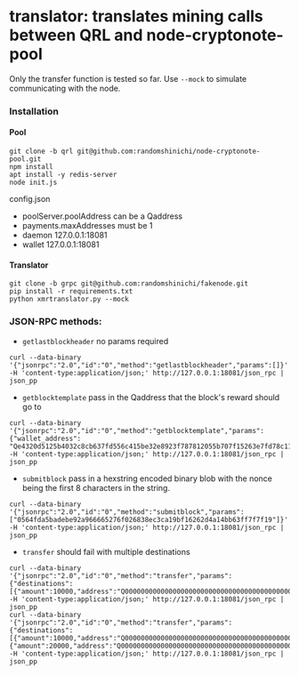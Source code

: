 # translator: translates mining calls between QRL and node-cryptonote-pool
Only the transfer function is tested so far. Use `--mock` to simulate communicating with the node.

### Installation
#### Pool

```
git clone -b qrl git@github.com:randomshinichi/node-cryptonote-pool.git
npm install
apt install -y redis-server
node init.js
```

config.json
* poolServer.poolAddress can be a Qaddress
* payments.maxAddresses must be 1
* daemon 127.0.0.1:18081
* wallet 127.0.0.1:18081

#### Translator

```
git clone -b grpc git@github.com:randomshinichi/fakenode.git
pip install -r requirements.txt
python xmrtranslator.py --mock
```

### JSON-RPC methods:
* `getlastblockheader` no params required
```
curl --data-binary '{"jsonrpc":"2.0","id":"0","method":"getlastblockheader","params":[]}' -H 'content-type:application/json;' http://127.0.0.1:18081/json_rpc | json_pp
```

* `getblocktemplate` pass in the Qaddress that the block's reward should go to
```
curl --data-binary '{"jsonrpc":"2.0","id":"0","method":"getblocktemplate","params":{"wallet_address": "Qe4320d5125b4032c8cb637fd556c415be32e8923f787812055b707f15263e7fd78c11ba0"}}' -H 'content-type:application/json;' http://127.0.0.1:18081/json_rpc | json_pp
```

* `submitblock` pass in a hexstring encoded binary blob with the nonce being the first 8 characters in the string.
```
curl --data-binary '{"jsonrpc":"2.0","id":"0","method":"submitblock","params":["0564fda5badebe92a966665276f026838ec3ca19bf16262d4a14bb63ff7f7f19"]}' -H 'content-type:application/json;' http://127.0.0.1:18081/json_rpc | json_pp
```

* `transfer` should fail with multiple destinations
```
curl --data-binary '{"jsonrpc":"2.0","id":"0","method":"transfer","params":{"destinations":[{"amount":10000,"address":"Q00000000000000000000000000000000000000000000000000000000000000000000001"}],"fee":5000000000,"mixin":3,"unlock_time":0}}' -H 'content-type:application/json;' http://127.0.0.1:18081/json_rpc | json_pp
curl --data-binary '{"jsonrpc":"2.0","id":"0","method":"transfer","params":{"destinations":[{"amount":10000,"address":"Q00000000000000000000000000000000000000000000000000000000000000000000001"},{"amount":20000,"address":"Q00000000000000000000000000000000000000000000000000000000000000000000002"}],"fee":5000000000,"mixin":3,"unlock_time":0}}' -H 'content-type:application/json;' http://127.0.0.1:18081/json_rpc | json_pp
```

